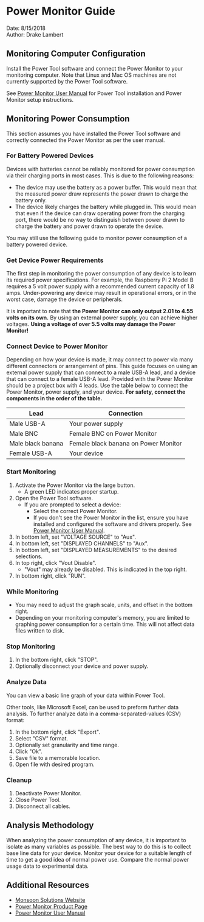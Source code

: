 # Power Monitor Guide

Date: 8/15/2018  
Author: Drake Lambert

## Monitoring Computer Configuration

Install the Power Tool software and connect the Power Monitor to your monitoring computer. Note that Linux and Mac OS machines are not currently supported by the Power Tool software.

See [Power Monitor User Manual](http://msoon.github.io/powermonitor/PowerTool/doc/LVPM%20Manual.pdf) for Power Tool installation and Power Monitor setup instructions.

## Monitoring Power Consumption

This section assumes you have installed the Power Tool software and correctly connected the Power Monitor as per the user manual.

### For Battery Powered Devices

Devices with batteries cannot be reliably monitored for power consumption via their charging ports in most cases. This is due to the following reasons:

- The device may use the battery as a power buffer. This would mean that the measured power draw represents the power drawn to charge the battery only.
- The device likely charges the battery while plugged in. This would mean that even if the device can draw operating power from the charging port, there would be no way to distinguish between power drawn to charge the battery and power drawn to operate the device.

You may still use the following guide to monitor power consumption of a battery powered device.

### Get Device Power Requirements

The first step in monitoring the power consumption of any device is to learn its required power specifications. For example, the Raspberry Pi 2 Model B requires a 5 volt power supply with a recommended current capacity of 1.8 amps. Under-powering any device may result in operational errors, or in the worst case, damage the device or peripherals.

It is important to note that **the Power Monitor can only output 2.01 to 4.55 volts on its own.** By using an external power supply, you can achieve higher voltages. **Using a voltage of over 5.5 volts may damage the Power Monitor!**

### Connect Device to Power Monitor

Depending on how your device is made, it may connect to power via many different connectors or arrangement of pins. This guide focuses on using an external power supply that can connect to a male USB-A lead, and a device that can connect to a female USB-A lead. Provided with the Power Monitor should be a project box with 4 leads. Use the table below to connect the Power Monitor, power supply, and your device. **For safety, connect the components in the order of the table.**

| Lead              | Connection
| ---               | ---
| Male USB-A        | Your power supply
| Male BNC          | Female BNC on Power Monitor
| Male black banana | Female black banana on Power Monitor
| Female USB-A      | Your device

### Start Monitoring

1. Activate the Power Monitor via the large button.
    - A green LED indicates proper startup.
2. Open the Power Tool software.
    - If you are prompted to select a device:
        - Select the correct Power Monitor.
        - If you don't see the Power Monitor in the list, ensure you have installed and configured the software and drivers properly. See [Power Monitor User Manual](http://msoon.github.io/powermonitor/PowerTool/doc/LVPM%20Manual.pdf).
3. In bottom left, set "VOLTAGE SOURCE" to "Aux".
4. In bottom left, set "DISPLAYED CHANNELS" to "Aux".
5. In bottom left, set "DISPLAYED MEASUREMENTS" to the desired selections.
6. In top right, click "Vout Disable".
    - "Vout" may already be disabled. This is indicated in the top right.
7. In bottom right, click "RUN".

### While Monitoring

- You may need to adjust the graph scale, units, and offset in the bottom right.
- Depending on your monitoring computer's memory, you are limited to graphing power consumption for a certain time. This will not affect data files written to disk.

### Stop Monitoring

1. In the bottom right, click "STOP".
2. Optionally disconnect your device and power supply.

### Analyze Data

You can view a basic line graph of your data within Power Tool.

Other tools, like Microsoft Excel, can be used to preform further data analysis. To further analyze data in a comma-separated-values (CSV) format:

1. In the bottom right, click "Export".
2. Select "CSV" format.
3. Optionally set granularity and time range.
4. Click "Ok".
5. Save file to a memorable location.
6. Open file with desired program.

### Cleanup

1. Deactivate Power Monitor.
2. Close Power Tool.
3. Disconnect all cables.

## Analysis Methodology

When analyzing the power consumption of any device, it is important to isolate as many variables as possible. The best way to do this is to collect base line data for your device. Monitor your device for a suitable length of time to get a good idea of normal power use. Compare the normal power usage data to experimental data.

## Additional Resources

- [Monsoon Solutions Website](https://www.msoon.com/)
- [Power Monitor Product Page](http://msoon.github.io/powermonitor/LVPM.html)
- [Power Monitor User Manual](http://msoon.github.io/powermonitor/PowerTool/doc/LVPM%20Manual.pdf)